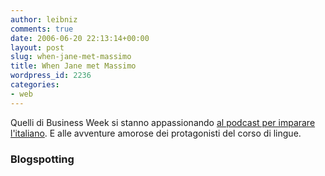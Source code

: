 ```yaml
---
author: leibniz
comments: true
date: 2006-06-20 22:13:14+00:00
layout: post
slug: when-jane-met-massimo
title: When Jane met Massimo
wordpress_id: 2236
categories:
- web
---
```


Quelli di Business Week si stanno appassionando [al podcast per imparare l'italiano](http://www.businessweek.com/the_thread/blogspotting/archives/2006/06/its_not_a_langu.html?campaign_id=rss_blog_blogspotting). E alle avventure amorose dei protagonisti del corso di lingue.

### Blogspotting
